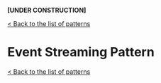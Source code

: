 **[UNDER CONSTRUCTION]**

[< Back to the list of patterns](patterns_list.md)

# Event Streaming Pattern

[< Back to the list of patterns](patterns_list.md)
